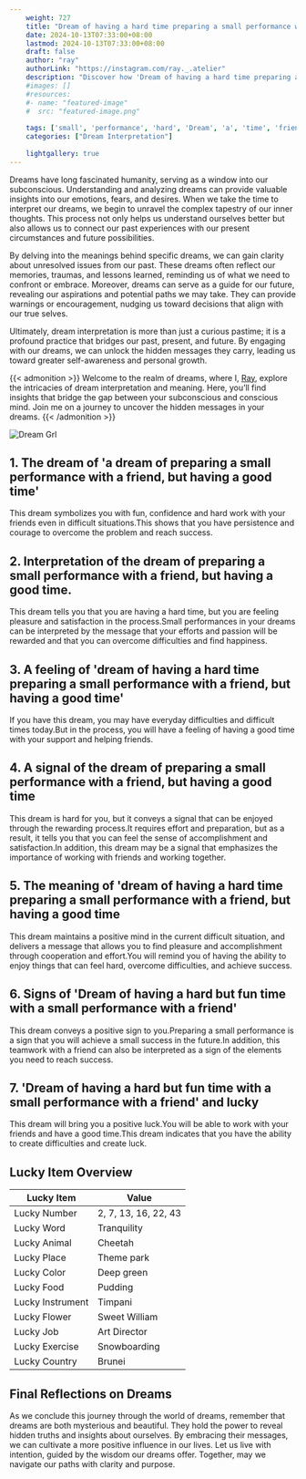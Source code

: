 ```yaml
---
    weight: 727
    title: "Dream of having a hard time preparing a small performance with a friend, but having a good time"  # Assuming 'title' column exists
    date: 2024-10-13T07:33:00+08:00
    lastmod: 2024-10-13T07:33:00+08:00
    draft: false
    author: "ray"
    authorLink: "https://instagram.com/ray._.atelier"
    description: "Discover how 'Dream of having a hard time preparing a small performance with a friend, but having a good time' can interpret your future and uncover its significant meanings in your life."
    #images: []
    #resources:
    #- name: "featured-image"
    #  src: "featured-image.png"
    
    tags: ['small', 'performance', 'hard', 'Dream', 'a', 'time', 'friend,', 'but', 'preparing', 'of', 'good', 'with', 'having']
    categories: ["Dream Interpretation"]
    
    lightgallery: true
---
```

    
Dreams have long fascinated humanity, serving as a window into our subconscious. Understanding and analyzing dreams can provide valuable insights into our emotions, fears, and desires. When we take the time to interpret our dreams, we begin to unravel the complex tapestry of our inner thoughts. This process not only helps us understand ourselves better but also allows us to connect our past experiences with our present circumstances and future possibilities.

By delving into the meanings behind specific dreams, we can gain clarity about unresolved issues from our past. These dreams often reflect our memories, traumas, and lessons learned, reminding us of what we need to confront or embrace. Moreover, dreams can serve as a guide for our future, revealing our aspirations and potential paths we may take. They can provide warnings or encouragement, nudging us toward decisions that align with our true selves.

Ultimately, dream interpretation is more than just a curious pastime; it is a profound practice that bridges our past, present, and future. By engaging with our dreams, we can unlock the hidden messages they carry, leading us toward greater self-awareness and personal growth.

{{< admonition >}}
Welcome to the realm of dreams, where I, [Ray](https://instagram.com/ray._.atelier), explore the intricacies of dream interpretation and meaning. Here, you’ll find insights that bridge the gap between your subconscious and conscious mind. Join me on a journey to uncover the hidden messages in your dreams.
{{< /admonition >}}

![Dream Grl](https://cdn.pixabay.com/photo/2017/11/02/03/35/gothic-2910057_1280.jpg "Dream Grl")

## 1. The dream of 'a dream of preparing a small performance with a friend, but having a good time'
This dream symbolizes you with fun, confidence and hard work with your friends even in difficult situations.This shows that you have persistence and courage to overcome the problem and reach success.

## 2. Interpretation of the dream of preparing a small performance with a friend, but having a good time.
This dream tells you that you are having a hard time, but you are feeling pleasure and satisfaction in the process.Small performances in your dreams can be interpreted by the message that your efforts and passion will be rewarded and that you can overcome difficulties and find happiness.

## 3. A feeling of 'dream of having a hard time preparing a small performance with a friend, but having a good time'
If you have this dream, you may have everyday difficulties and difficult times today.But in the process, you will have a feeling of having a good time with your support and helping friends.

## 4. A signal of the dream of preparing a small performance with a friend, but having a good time
This dream is hard for you, but it conveys a signal that can be enjoyed through the rewarding process.It requires effort and preparation, but as a result, it tells you that you can feel the sense of accomplishment and satisfaction.In addition, this dream may be a signal that emphasizes the importance of working with friends and working together.

## 5. The meaning of 'dream of having a hard time preparing a small performance with a friend, but having a good time
This dream maintains a positive mind in the current difficult situation, and delivers a message that allows you to find pleasure and accomplishment through cooperation and effort.You will remind you of having the ability to enjoy things that can feel hard, overcome difficulties, and achieve success.

## 6. Signs of 'Dream of having a hard but fun time with a small performance with a friend'
This dream conveys a positive sign to you.Preparing a small performance is a sign that you will achieve a small success in the future.In addition, this teamwork with a friend can also be interpreted as a sign of the elements you need to reach success.

## 7. 'Dream of having a hard but fun time with a small performance with a friend' and lucky
This dream will bring you a positive luck.You will be able to work with your friends and have a good time.This dream indicates that you have the ability to create difficulties and create luck.

## Lucky Item Overview
| Lucky Item          | Value              |
|---------------|--------------------|
| Lucky Number        | 2, 7, 13, 16, 22, 43  |
| Lucky Word          | Tranquility |
| Lucky Animal        | Cheetah |
| Lucky Place         | Theme park     |
| Lucky Color         | Deep green     |
| Lucky Food          | Pudding      |
| Lucky Instrument    | Timpani |
| Lucky Flower        | Sweet William    |
| Lucky Job           | Art Director       |
| Lucky Exercise      | Snowboarding  |
| Lucky Country       | Brunei    |


##  Final Reflections on Dreams

As we conclude this journey through the world of dreams, remember that dreams are both mysterious and beautiful. They hold the power to reveal hidden truths and insights about ourselves. By embracing their messages, we can cultivate a more positive influence in our lives. Let us live with intention, guided by the wisdom our dreams offer. Together, may we navigate our paths with clarity and purpose.
